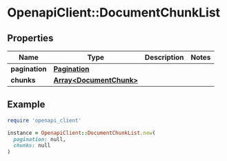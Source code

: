# OpenapiClient::DocumentChunkList

## Properties

| Name | Type | Description | Notes |
| ---- | ---- | ----------- | ----- |
| **pagination** | [**Pagination**](Pagination.md) |  |  |
| **chunks** | [**Array&lt;DocumentChunk&gt;**](DocumentChunk.md) |  |  |

## Example

```ruby
require 'openapi_client'

instance = OpenapiClient::DocumentChunkList.new(
  pagination: null,
  chunks: null
)
```

